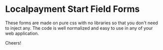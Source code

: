# Localpayment Start Field Forms

These forms are made on pure css with no libraries so that you don't need to inject any.
The code is well normalized and easy to use in any of your web application.

Cheers!
